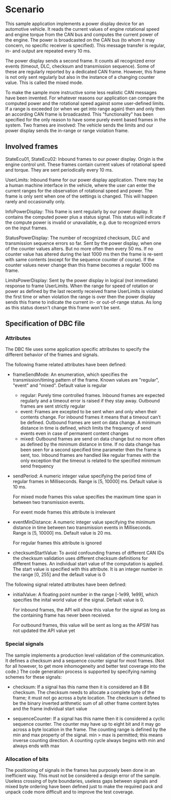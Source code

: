 Scenario
========

This sample application implements a power display device for an
automotive vehicle. It reads the current values of engine rotational speed
and engine torque from the CAN bus and computes the current power of the
engine. The power is broadcasted on the CAN bus (to whom it may concern,
no specific receiver is specified). This message transfer is regular, in-
and output are repeated every 10 ms.

The power display sends a second frame. It counts all recognized error
events (timeout, DLC, checksum and transmission sequence). Some of these
are regularly reported by a dedicated CAN frame. However, this frame is
not only sent regularly but also in the instance of a changing counter
value. This is called the mixed mode.

To make the sample more instructive some less realistic CAN messages have
been invented. For whatever reasons our application can compare the
computed power and the rotational speed against some user-defined limits.
If a range is exceeded (or when we get into range again) then and only
then an according CAN frame is broadcasted. This "functionality" has been
specified for the only reason to have some purely event based frames in
the system. Two frames are involved: The vehicle sends the limits and our
power display sends the in-range or range violation frame.


Involved frames
---------------

StateEcu01, StateEcu02: Inbound frames to our power display. Origin is the
engine control unit. These frames contain current values of rotational
speed and torque. They are sent periodically every 10 ms.

UserLimits: Inbound frame for our power display application. There may be
a human machine interface in the vehicle, where the user can enter the
current ranges for the observation of rotational speed and power. The
frame is only sent when one of the settings is changed. This will happen
rarely and occasionally only.

InfoPowerDisplay: This frame is sent regularly by our power display. It
contains the computed power plus a status signal. This status will
indicate if the compute power is invalid or unavailable, e.g. due to
recognized errors on the input frames.

StatusPowerDisplay: The number of recognized checksum, DLC and
transmission sequence errors so far. Sent by the power display, when one
of the counter values alters. But no more often then every 50 ms. If no
counter value has altered during the last 1000 ms then the frame is
re-sent with same contents (except for the sequence counter of course). If
the counter values never change than this frame becomes a regular 1000 ms
frame.

LimitsPowerDisplay: Sent by the power display in logical (not immediate)
response to frame UserLimits. When the range for speed of rotation or
power as defined by the last recently received frame UserLimits is
violated the first time or when violation the range is over then the power
display sends this frame to indicate the current in- or out-of-range
status. As long as this status doesn't change this frame won't be sent.


Specification of DBC file
-------------------------

### Attributes ###

The DBC file uses some application specific attributes to specify the
different behavior of the frames and signals.

The following frame related attributes have been defined:

- frameSendMode: An enumeration, which specifies the transmission/timing
  pattern of the frame. Known values are "regular", "event" and "mixed".
  Default value is regular
    - regular: Purely time controlled frames. Inbound frames are expected
      regularly and a timeout error is raised if they stay away. Outbound
      frames are sent strictly regular
    - event: Frames are excepted to be sent when and only when their
      contents change. For inbound frames it means that a timeout can't be
      defined. Outbound frames are sent on data change. A minimum distance
      in time is defined, which limits the frequency of send events even in
      case of permanent content changes
    - mixed: Outbound frames are send on data change but no more often as
      defined by the minimum distance in time. If no data change has been
      seen for a second specified time parameter then the frame is sent,
      too. Inbound frames are handled like regular frames with the only
      exception that the timeout is related to the specified minimum send
      frequency

- sendPeriod: A numeric integer value specifying the period time of
  regular frames in Milliseconds. Range is [5, 10000] ms. Default value is
  10 ms.

    For mixed mode frames this value specifies the maximum time span in
  between two transmission events.

    For event mode frames this attribute is irrelevant

- eventMinDistance: A numeric integer value specifying the minimum
  distance in time between two transmission events in Milliseconds. Range
  is [5, 10000] ms. Default value is 20 ms.

    For regular frames this attribute is ignored

- checksumStartValue: To avoid confounding frames of different CAN IDs the
  checksum validation uses different checksum definitions for different
  frames. An individual start value of the computation is applied. The
  start value is specified with this attribute. It is an integer number in
  the range [0, 255] and the default value is 0

The following signal related attributes have been defined:

- initialValue: A floating point number in the range [-1e99, 1e99], which
  specifies the inital world value of the signal. Default value is 0.

    For inbound frames, the API will show this value for the signal as
  long as the containing frame has never been received.

    For outbound frames, this value will be sent as long as the APSW has
  not updated the API value yet

### Special signals ###

The sample implements a production level validation of the communication.
It defines a checksum and a sequence counter signal for most frames. (Not
for all however, to get more inhomogeneity and better test coverage into
the code.) The code generation process is supported by specifying naming
schemes for these signals:

- checksum: If a signal has this name then it is considered an 8 Bit
  checksum. The checksum needs to allocate a complete byte of the frame;
  it must not go across a byte location. The checksum is defined to be the
  binary inverted arithmetic sum of all other frame content bytes and the
  frame individual start value

- sequenceCounter: If a signal has this name then it is considered a
  cyclic sequence counter. The counter may have up to eight bit and it may
  go across a byte location in the frame. The counting range is defined by
  the min and max property of the signal. min > max is permitted; this
  means inverse counting direction. A counting cycle always begins with
  min and always ends with max

### Allocation of bits ###

The positioning of signals in the frames has purposely been done in an
inefficient way. This must not be considered a design error of the sample.
Useless crossing of byte boundaries, useless gaps between signals and
mixed byte ordering have been defined just to make the required pack and
unpack code more difficult and to improve the test coverage.
